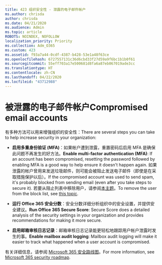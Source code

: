 ```yaml
---
title: 423 组织安全性 - 泄露的电子邮件帐户
ms.author: chrisda
author: chrisda
ms.date: 04/21/2020
ms.audience: Admin
ms.topic: article
ROBOTS: NOINDEX, NOFOLLOW
localization_priority: Priority
ms.collection: Adm_O365
ms.custom: 423
ms.assetid: f93a7a44-0cdf-4387-b428-53e1a48f63ce
ms.openlocfilehash: 6727557131c36d6cbd33f27d59a9f6bc1b1b0f61
ms.sourcegitcommit: 55eff703a17e500681d8fa6a87eb067019ade3cc
ms.translationtype: HT
ms.contentlocale: zh-CN
ms.lasthandoff: 04/22/2020
ms.locfileid: "43712988"
---
```

# <a name="compromised-email-accounts"></a><span data-ttu-id="10438-102">被泄露的电子邮件帐户</span><span class="sxs-lookup"><span data-stu-id="10438-102">Compromised email accounts</span></span>

<span data-ttu-id="10438-103">有多种方法可以用来增强组织的安全性：</span><span class="sxs-lookup"><span data-stu-id="10438-103">There are several steps you can take to help increase security in your organization:</span></span>

- <span data-ttu-id="10438-104">**启用多重身份验证 (MFA)**：如果帐户遭到泄露，重置密码后启用 MFA 是确保此问题不再发生的好方法。</span><span class="sxs-lookup"><span data-stu-id="10438-104">**Enable multi-factor authentication (MFA)**: If an account has been compromised, resetting the password followed by enabling MFA is a good way to help ensure it doesn't happen again.</span></span> <span data-ttu-id="10438-105">如果泄露的帐户曾用来发送垃圾邮件，则可能会被阻止发送电子邮件（即使是在采取措施保护以后）。</span><span class="sxs-lookup"><span data-stu-id="10438-105">If the compromised account was used to send spam, it's probably blocked from sending email (even after you take steps to secure it).</span></span> <span data-ttu-id="10438-106">若要从阻止列表中移除用户，请参阅[本主题](https://technet.microsoft.com/library/ms.exch.eac.actioncenter.aspx)。</span><span class="sxs-lookup"><span data-stu-id="10438-106">To remove the user from the block list, see [this topic](https://technet.microsoft.com/library/ms.exch.eac.actioncenter.aspx).</span></span>

- <span data-ttu-id="10438-107">**运行 Office 365 安全分数**：安全分数详细分析组织中的安全设置，并提供安全建议。</span><span class="sxs-lookup"><span data-stu-id="10438-107">**Run Office 365 Secure Score**: Secure Score does a detailed analysis of the security settings in your organization and provides recommendations for making it more secure.</span></span>

- <span data-ttu-id="10438-108">**启用邮箱审核日志记录**：邮箱审核日志记录能更轻松地跟踪用户帐户泄露时发生的事。</span><span class="sxs-lookup"><span data-stu-id="10438-108">**Enable mailbox audit logging**: Mailbox audit logging will make it easier to track what happened when a user account is compromised.</span></span>

<span data-ttu-id="10438-109">有关详细信息，请参阅 [Microsoft 365 安全路线图](https://docs.microsoft.com/office365/securitycompliance/security-roadmap)。</span><span class="sxs-lookup"><span data-stu-id="10438-109">For more information, see [Microsoft 365 security roadmap](https://docs.microsoft.com/office365/securitycompliance/security-roadmap).</span></span>
